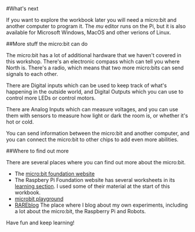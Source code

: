 

#What's next

If you want to explore the workbook later you will need a micro:bit and another
computer to program it. The *mu* editor runs on the Pi, but it is also
available for Microsoft Windows, MacOS and other verions of Linux. 


##More stuff the micro:bit can do

The micro:bit has a lot of additional hardware that we haven't covered in this
workshop. There's an electronic compass which can tell you where North is.
There's a radio, which means that two more micro:bits can send signals to each
other.

There are Digital inputs which can be used to keep track of what's happening in
the outside world, and Digital Outputs which you can use to control more LEDs or
control motors.

There are Analog Inputs which can measure voltages, and you can use them with
sensors to measure how light or dark the room is, or whether it's hot or cold.

You can send information between the micro:bit and another computer, and you can connect
the micro:bit to other chips to add even more abilities.


##Where to find out more

There are several places where you can find out more about the micro:bit.

* The [micro:bit foundation website](http://www.microbit.org/)
* The Raspbery Pi Foundation website has several worksheets in its
[learning section](https://www.raspberrypi.org/learning/).
I used some of their material at the start of this workbook.
* [microbit playground](https://microbit-playground.co.uk/)
* [RAREblog](http://blog.rareschool.com/) The place where I blog about my own experiments,
including a lot about the micro:bit, the Raspberry Pi and Robots.
 
 Have fun and keep learning!



